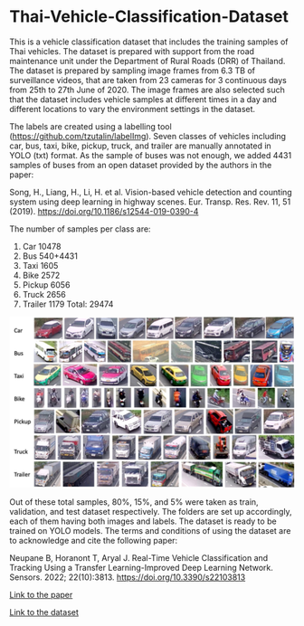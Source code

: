 # Thai-Vehicle-Classification-Dataset
This is a vehicle classification dataset that includes the training samples of Thai vehicles. The dataset is prepared with support from the road maintenance unit under the Department of Rural Roads (DRR) of Thailand. The dataset is prepared by sampling image frames from 6.3 TB of surveillance videos, that are taken from 23 cameras for 3 continuous days from 25th to 27th June of 2020. The image frames are also selected such that the dataset includes vehicle samples at different times in a day and different locations to vary the environment settings in the dataset.

The labels are created using a labelling tool (https://github.com/tzutalin/labelImg). Seven classes of vehicles including car, bus, taxi, bike, pickup, truck, and trailer are manually annotated in YOLO (txt) format. As the sample of buses was not enough, we added 4431 samples of buses from an open dataset provided by the authors in the paper:

Song, H., Liang, H., Li, H. et al. Vision-based vehicle detection and counting system using deep learning in highway scenes. Eur. Transp. Res. Rev. 11, 51 (2019). https://doi.org/10.1186/s12544-019-0390-4

The number of samples per class are:
1. Car      10478
2. Bus      540+4431
3. Taxi     1605
4. Bike     2572
5. Pickup   6056
6. Truck    2656
7. Trailer  1179
Total:      29474

![alt text](samples.jpg?raw=true)

Out of these total samples, 80%, 15%, and 5% were taken as train, validation, and test dataset respectively. The folders are set up accordingly, each of them having both images and labels. The dataset is ready to be trained on YOLO models. The terms and conditions of using the dataset are to acknowledge and cite the following paper:

Neupane B, Horanont T, Aryal J. Real-Time Vehicle Classification and Tracking Using a Transfer Learning-Improved Deep Learning Network. Sensors. 2022; 22(10):3813. https://doi.org/10.3390/s22103813

[Link to the paper](https://www.mdpi.com/1424-8220/22/10/3813)

[Link to the dataset](https://mappico-my.sharepoint.com/:u:/g/personal/bipul_n_siitgis_com/EfPMSt3cEchHnKlc8nuY1cQBGXzC_-vSoUbi61tfozdsJQ?e=7AzCbq)
